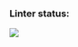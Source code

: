### Linter status:
![](https://github.com/iFoxtrot33/stopwatch/actions/workflows/lintCheck.yml/badge.svg)

